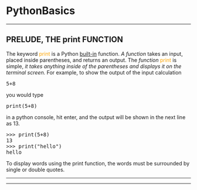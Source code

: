 # PythonBasics
<hr>
<h2>PRELUDE, THE print FUNCTION</h2>
<p>The keyword <span style="color:orange">print</span> is a Python <a href="https://docs.python.org/3/library/functions.html">built-in</a> function.
<i>A function</i>  takes an input, placed inside parentheses, and returns an output.
The <i>function</i> <span style="color:orange">print</span> is simple,<i> it takes anything inside of the parentheses and displays it on the terminal screen.</i>
For example, to show the output of the input calculation
</p>
<pre class="prettyprint lang-py prettyprinted"><span class="lit">5</span><span class="pun">+</span><span class="lit">8</span></pre><p>you would type</p>
<pre class="prettyprint lang-py prettyprinted"><span class="kwd">print</span><span class="pun">(</span><span class="lit">5</span><span class="pun">+</span><span class="lit">8</span><span class="pun">)</span></pre>
<p>in a python console, hit enter, and the output will be shown in the next line as 13.</p>
<pre class="prettyprint lang-py prettyprinted"><span class="pun">>>></span><span class="pln"> </span><span class="kwd">print</span><span class="pun">(</span><span class="lit">5</span><span class="pun">+</span><span class="lit">8</span><span class="pun">)</span>
<span class="lit">13</span>
<span class="pun">>>></span><span class="pln"> </span><span class="kwd">print</span><span class="pun">(</span><span class="str">"hello"</span><span class="pun">)</span>
<span class="pln">hello</span></pre>
<p>To display words using the print function, the words must be surrounded by single or double quotes.</p>
<hr>

<hr>
